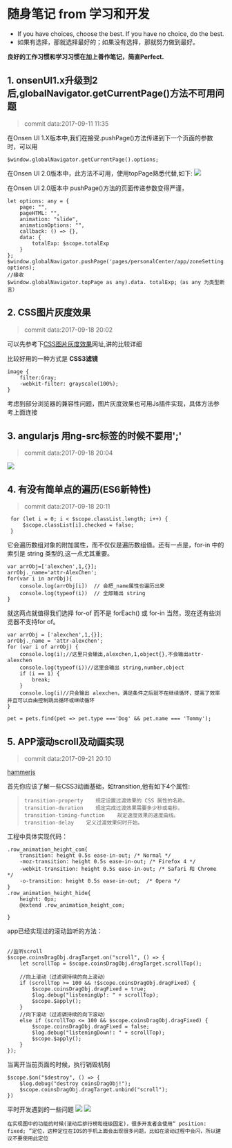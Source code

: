 # 随身笔记 from 学习和开发

- If you have choices, choose the best. If you have no choice, do the best.
- 如果有选择，那就选择最好的；如果没有选择，那就努力做到最好。

**良好的工作习惯和学习习惯在加上善作笔记，简直Perfect.**

## 1\. onsenUI1.x升级到2后,globalNavigator.getCurrentPage()方法不可用问题

> commit data:2017-09-11 11:35

在Onsen UI 1.X版本中,我们在接受.pushPage()方法传递到下一个页面的参数时，可以用

```
$window.globalNavigator.getCurrentPage().options;
```

在Onsen UI 2.0版本中，此方法不可用，使用topPage熟悉代替,如下: ![](static_res/images/2017-09/topPage.png)

在Onsen UI 2.0版本中 pushPage()方法的页面传递参数变得严谨，

```
let options: any = {
    page: "",
    pageHTML: "",
    animation: "slide",
    animationOptions: "",
    callback: () => {},
    data: {
        totalExp: $scope.totalExp
    }
};
$window.globalNavigator.pushPage('pages/personalCenter/app/zoneSetting.html', options);
//接收
$window.globalNavigator.topPage as any).data. totalExp;（as any 为类型断言）
```

## 2\. CSS图片灰度效果

> commit data:2017-09-18 20:02

可以先参考下[CSS图片灰度效果](http://www.cnblogs.com/lostyu/p/3528785.html)网址,讲的比较详细

比较好用的一种方式是 **CSS3滤镜**

```
image {
    filter:Gray;
    -webkit-filter: grayscale(100%);
}
```

考虑到部分浏览器的兼容性问题，图片灰度效果也可用Js插件实现，具体方法参考上面连接

## 3\. angularjs 用ng-src标签的时候不要用';'

> commit data:2017-09-18 20:04

![](static_res/images/2017-09/ng-src.png)

## 4\. 有没有简单点的遍历(ES6新特性)

> commit data:2017-09-18 20:11

```
 for (let i = 0; i < $scope.classList.length; i++) {
     $scope.classList[i].checked = false;
 }
```

它会遍历数组对象的附加属性，而不仅仅是遍历数组值。还有一点是，for-in 中的索引是 string 类型的,这一点尤其重要。

```
var arrObj=['alexchen',1,{}];
arrObj._name='attr-AlexChen';
for(var i in arrObj){
    console.log(arrObj[i])  // 会把_name属性也遍历出来
    console.log(typeof(i))  // 全部输出 string
}
```

就这两点就值得我们选择 for-of 而不是 forEach() 或 for-in 当然，现在还有些浏览器不支持for of。

```
var arrObj = ['alexchen',1,{}];
arrObj._name = 'attr-alexchen';
for (var i of arrObj) {
    console.log(i);//这里只会输出,alexchen,1,object{},不会输出attr-alexchen
    console.log(typeof(i))//这里会输出 string,number,object
    if (i == 1) {
        break;
    }
    console.log(i)//只会输出 alexchen，满足条件之后就不在继续循环，提高了效率并且可以自由控制跳出循环或继续循环
}
```

```
pet = pets.find(pet => pet.type ==='Dog' && pet.name === 'Tommy');
```

## 5\. APP滚动scroll及动画实现

> commit data:2017-09-21 20:10

[hammerjs](http://hammerjs.github.io/)

首先你应该了解一些CSS3动画基础，如transition,他有如下4个属性:

> ```
> transition-property    规定设置过渡效果的 CSS 属性的名称。
> transition-duration    规定完成过渡效果需要多少秒或毫秒。
> transition-timing-function    规定速度效果的速度曲线。
> transition-delay    定义过渡效果何时开始。
> ```

工程中具体实现代码：

```
.row_animation_height_com{
    transition: height 0.5s ease-in-out; /* Normal */
    -moz-transition: height 0.5s ease-in-out; /* Firefox 4 */
    -webkit-transition: height 0.5s ease-in-out; /* Safari 和 Chrome */
    -o-transition: height 0.5s ease-in-out;  /* Opera */
}
.row_animation_height_hide{
    height: 0px;
    @extend .row_animation_height_com;

}
```

app已经实现过的滚动监听的方法：

```

//监听scroll
$scope.coinsDragObj.dragTarget.on("scroll", () => {
    let scrollTop = $scope.coinsDragObj.dragTarget.scrollTop();

    //向上滚动（过滤调持续的向上滚动）
    if (scrollTop >= 100 && !$scope.coinsDragObj.dragFixed) {
        $scope.coinsDragObj.dragFixed = true;
        $log.debug("listeningUp!: " + scrollTop);
        $scope.$apply();
    }
    //向下滚动（过滤调持续的向下滚动）
    else if (scrollTop <= 100 && $scope.coinsDragObj.dragFixed) {
        $scope.coinsDragObj.dragFixed = false;
        $log.debug("listeningDown!: " + scrollTop);
        $scope.$apply();
    }
});
```

当离开当前页面的时候，执行销毁机制

```
$scope.$on("$destroy", () => {
    $log.debug("destroy coinsDragObj!");
    $scope.coinsDragObj.dragTarget.unbind("scroll");
})
```

平时开发遇到的一些问题 ![](static_res/images/2017-09/scroll_1.png) ![](static_res/images/2017-09/scroll_1.png)

```
在实现图中的功能的时候(滚动后排行榜和班级固定)，很多开发者会使用“ position: fixed; ”定位，这种定位在IOS的手机上面会出现很多问题，比如在滚动过程中会闪，所以建议不要使用此定位
```
